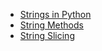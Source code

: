 - [Strings in Python](./Strings-in-Python.md)
- [String Methods](./String-Methods.md)
- [String Slicing](./String-Slicing.md)


